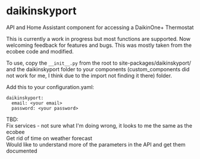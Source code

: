 # daikinskyport
API and Home Assistant component for accessing a DaikinOne+ Thermostat

This is currently a work in progress but most functions are supported.  Now welcoming feedback for features and bugs.  This was mostly taken from the ecobee code and modified.

To use, copy the ```__init__.py``` from the root to site-packages/daikinskyport/ and the daikinskyport folder to your components (custom_components did not work for me, I think due to the import not finding it there) folder.

Add this to your configuration.yaml:
```
daikinskyport:
  email: <your email>
  password: <your password>
```

TBD:  
Fix services - not sure what I'm doing wrong, it looks to me the same as the ecobee  
Get rid of time on weather forecast  
Would like to understand more of the parameters in the API and get them documented  

